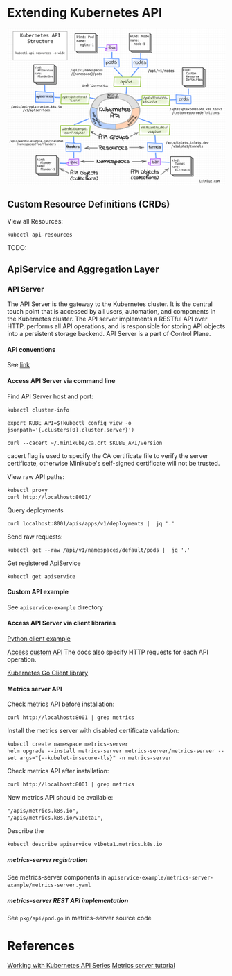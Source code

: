 # Extending Kubernetes API
![Kubernetes API Structure](kube-api-structure.png)
## Custom Resource Definitions (CRDs)
View all Resources:
```commandline
kubectl api-resources
```
TODO:

## ApiService and Aggregation Layer
### API Server
The API Server is the gateway to the Kubernetes cluster. 
It is the central touch point that is accessed by all users, automation, 
and components in the Kubernetes cluster. 
The API server implements a RESTful API over HTTP, performs all API operations, 
and is responsible for storing API objects into a persistent storage backend.
API Server is a part of Control Plane.
#### API conventions
See [link](https://github.com/kubernetes/community/blob/7f3f3205448a8acfdff4f1ddad81364709ae9b71/contributors/devel/sig-architecture/api-conventions.md#verbs-on-resources)
#### Access API Server via command line
Find API Server host and port:
```commandline
kubectl cluster-info
```
```commandline
export KUBE_API=$(kubectl config view -o jsonpath='{.clusters[0].cluster.server}')
```
```commandline
curl --cacert ~/.minikube/ca.crt $KUBE_API/version
```
cacert flag is used to specify the CA certificate file to verify the server certificate,
otherwise Minikube's self-signed certificate will not be trusted.

View raw API paths:
```commandline
kubectl proxy
curl http://localhost:8001/
```

Query deployments
```commandline
curl localhost:8001/apis/apps/v1/deployments |  jq '.'
```

Send raw requests:
```commandline
kubectl get --raw /api/v1/namespaces/default/pods |  jq '.'
```

Get registered ApiService
```commandline
kubectl get apiservice
```

#### Custom API example
See `apiservice-example` directory

#### Access API Server via client libraries
[Python client example](https://kubernetes.io/docs/tasks/administer-cluster/access-cluster-api/#python-client)

[Access custom API](https://github.com/kubernetes-client/python/blob/master/kubernetes/docs/CustomObjectsApi.md)
The docs also specify HTTP requests for each API operation.

[Kubernetes Go Client library](https://github.com/kubernetes/client-go)

#### Metrics server API
Check metrics API before installation:
```commandline
curl http://localhost:8001 | grep metrics
```

Install the metrics server with disabled certificate validation:
```commandline
kubectl create namespace metrics-server
helm upgrade --install metrics-server metrics-server/metrics-server --set args="{--kubelet-insecure-tls}" -n metrics-server
```

Check metrics API after installation:
```commandline
curl http://localhost:8001 | grep metrics
```
New metrics API should be available:
```text
"/apis/metrics.k8s.io",
"/apis/metrics.k8s.io/v1beta1",
```

Describe the 
```commandline
kubectl describe apiservice v1beta1.metrics.k8s.io
```

##### metrics-server registration
See metrics-server components in `apiservice-example/metrics-server-example/metrics-server.yaml`

##### metrics-server REST API implementation
See `pkg/api/pod.go` in metrics-server source code

# References
[Working with Kubernetes API Series](https://iximiuz.com/en/series/working-with-kubernetes-api/)
[Metrics server tutorial](https://kubernetes.io/docs/tasks/run-application/horizontal-pod-autoscale-walkthrough/)


